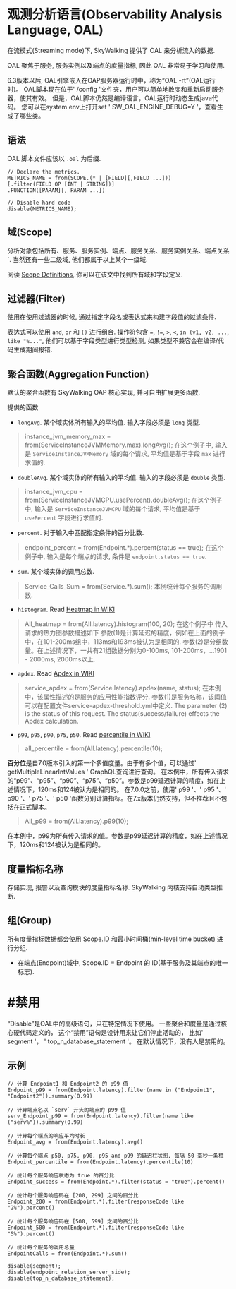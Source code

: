 # 观测分析语言(Observability Analysis Language, OAL)

在流模式(Streaming mode)下, SkyWalking 提供了 OAL 来分析流入的数据.

OAL 聚焦于服务, 服务实例以及端点的度量指标, 因此 OAL 非常易于学习和使用.

6.3版本以后, OAL引擎嵌入在OAP服务器运行时中，称为“OAL -rt”(OAL运行时)。
OAL脚本现在位于' /config '文件夹，用户可以简单地改变和重新启动服务器，使其有效。
但是，OAL脚本仍然是编译语言，OAL运行时动态生成java代码。
您可以在system env上打开set ' SW_OAL_ENGINE_DEBUG=Y '，查看生成了哪些类。

## 语法

OAL 脚本文件应该以 `.oal` 为后缀.
```
// Declare the metrics.
METRICS_NAME = from(SCOPE.(* | [FIELD][,FIELD ...]))
[.filter(FIELD OP [INT | STRING])]
.FUNCTION([PARAM][, PARAM ...])

// Disable hard code 
disable(METRICS_NAME);
```

## 域(Scope)

分析对象包括所有、服务、服务实例、端点、服务关系、服务实例关系、端点关系`. 
当然还有一些二级域, 他们都属于以上某个一级域.

阅读 [Scope Definitions](scope-definitions.md), 你可以在该文中找到所有域和字段定义.

## 过滤器(Filter)

使用在使用过滤器的时候, 通过指定字段名或表达式来构建字段值的过滤条件.

表达式可以使用 `and`, `or` 和 `()` 进行组合.
操作符包含 `=`, `!=`, `>`, `<`, `in (v1, v2, ...`, `like "%..."`, 他们可以基于字段类型进行类型检测,
如果类型不兼容会在编译/代码生成期间报错.

## 聚合函数(Aggregation Function)

默认的聚合函数有 SkyWalking OAP 核心实现, 并可自由扩展更多函数.

提供的函数
- `longAvg`. 某个域实体所有输入的平均值. 输入字段必须是 `long` 类型.
> instance_jvm_memory_max = from(ServiceInstanceJVMMemory.max).longAvg();
在这个例子中, 输入是 `ServiceInstanceJVMMemory` 域的每个请求, 平均值是基于字段 `max` 进行求值的.

- `doubleAvg`. 某个域实体的所有输入的平均值. 输入的字段必须是 `double` 类型.
> instance_jvm_cpu = from(ServiceInstanceJVMCPU.usePercent).doubleAvg();
在这个例子中, 输入是 `ServiceInstanceJVMCPU` 域的每个请求, 平均值是基于 `usePercent` 字段进行求值的.

- `percent`. 对于输入中匹配指定条件的百分比数.
> endpoint_percent = from(Endpoint.*).percent(status == true);
在这个例子中, 输入是每个端点的请求, 条件是 `endpoint.status == true`.

- `sum`. 某个域实体的调用总数.
> Service_Calls_Sum = from(Service.*).sum();
本例统计每个服务的调用数.

- `histogram`. Read [Heatmap in WIKI](https://en.wikipedia.org/wiki/Heat_map)
> All_heatmap = from(All.latency).histogram(100, 20);
在这个例子中 传入请求的热力图参数描述如下
参数(1)是计算延迟的精度，例如在上面的例子中，在101-200ms组中，113ms和193ms被认为是相同的.
参数(2)是分组数量。在上述情况下，一共有21组数据分别为0-100ms, 101-200ms，…1901 - 2000ms, 2000ms以上.

- `apdex`. Read [Apdex in WIKI](https://en.wikipedia.org/wiki/Apdex)
> service_apdex = from(Service.latency).apdex(name, status);
在本例中，该属性描述的是服务的应用性能指数评分.
参数(1)是服务名称，该阈值可以在配置文件service-apdex-threshold.yml中定义.
The parameter (2) is the status of this request. The status(success/failure) effects the Apdex calculation.

- `p99`, `p95`, `p90`, `p75`, `p50`. Read [percentile in WIKI](https://en.wikipedia.org/wiki/Percentile)
> all_percentile = from(All.latency).percentile(10);


**百分位**是自7.0版本引入的第一个多值度量。由于有多个值，可以通过' getMultipleLinearIntValues ' GraphQL查询进行查询。
在本例中，所有传入请求的“p99”、“p95”、“p90”、“p75”、“p50”。参数是p99延迟计算的精度，如在上述情况下，120ms和124被认为是相同的。
在7.0.0之前，使用' p99 '、' p95 '、' p90 '、' p75 '、' p50 '函数分别计算指标。在7.x版本仍然支持，但不推荐且不包括在正式脚本。
> All_p99 = from(All.latency).p99(10);

在本例中，p99为所有传入请求的值。参数是p99延迟计算的精度，如在上述情况下，120ms和124被认为是相同的。


## 度量指标名称

存储实现, 报警以及查询模块的度量指标名称. SkyWalking 内核支持自动类型推断.

## 组(Group)

所有度量指标数据都会使用 Scope.ID 和最小时间桶(min-level time bucket) 进行分组.

- 在端点(Endpoint)域中, Scope.ID = Endpoint 的 ID(基于服务及其端点的唯一标志).


# #禁用
“Disable”是OAL中的高级语句，只在特定情况下使用。
一些聚合和度量是通过核心硬代码定义的，
这个“禁用”语句是设计用来让它们停止活动的，
比如' segment '， ' top_n_database_statement '。
在默认情况下，没有人是禁用的。

## 示例

```
// 计算 Endpoint1 和 Endpoint2 的 p99 值
Endpoint_p99 = from(Endpoint.latency).filter(name in ("Endpoint1", "Endpoint2")).summary(0.99)

// 计算端点名以 `serv` 开头的端点的 p99 值
serv_Endpoint_p99 = from(Endpoint.latency).filter(name like ("serv%")).summary(0.99)

// 计算每个端点的响应平均时长
Endpoint_avg = from(Endpoint.latency).avg()

// 计算每个端点 p50, p75, p90, p95 and p99 的延迟柱状图, 每隔 50 毫秒一条柱
Endpoint_percentile = from(Endpoint.latency).percentile(10)

// 统计每个服务响应状态为 true 的百分比
Endpoint_success = from(Endpoint.*).filter(status = "true").percent()

// 统计每个服务响应码在 [200, 299] 之间的百分比
Endpoint_200 = from(Endpoint.*).filter(responseCode like "2%").percent()

// 统计每个服务响应码在 [500, 599] 之间的百分比
Endpoint_500 = from(Endpoint.*).filter(responseCode like "5%").percent()

// 统计每个服务的调用总量
EndpointCalls = from(Endpoint.*).sum()

disable(segment);
disable(endpoint_relation_server_side);
disable(top_n_database_statement);
```
